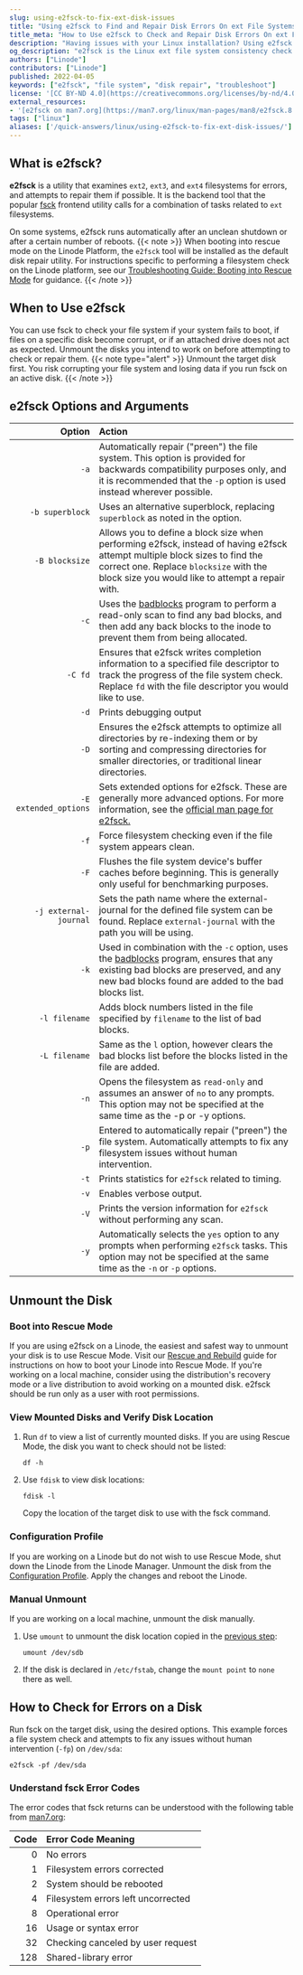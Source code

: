 ```yaml
---
slug: using-e2fsck-to-fix-ext-disk-issues
title: "Using e2fsck to Find and Repair Disk Errors On ext File Systems"
title_meta: "How to Use e2fsck to Check and Repair Disk Errors On ext File Systems"
description: "Having issues with your Linux installation? Using e2fsck might be able to help. This guide will walk you through the entire process involved in checking the inegitry and repairing issues with ext filesystems using e2fsck."
og_description: "e2fsck is the Linux ext file system consistency check utility. This guide shows how to use e2fsck to check a system for corrupt files and bad disk sectors, then attempt to repair any errors it finds."
authors: ["Linode"]
contributors: ["Linode"]
published: 2022-04-05
keywords: ["e2fsck", "file system", "disk repair", "troubleshoot"]
license: '[CC BY-ND 4.0](https://creativecommons.org/licenses/by-nd/4.0)'
external_resources:
- '[e2fsck on man7.org](https://man7.org/linux/man-pages/man8/e2fsck.8.html)'
tags: ["linux"]
aliases: ['/quick-answers/linux/using-e2fsck-to-fix-ext-disk-issues/']
---
```



## What is e2fsck?

**e2fsck** is a utility that examines `ext2`, `ext3`, and `ext4` filesystems for errors, and attempts to repair them if possible. It is the backend tool that the popular [fsck](/docs/guides/how-to-use-fsck-to-fix-disk-problems/) frontend utility calls for a combination of tasks related to `ext` filesystems.

On some systems, e2fsck runs automatically after an unclean shutdown or after a certain number of reboots.
{{< note >}}
When booting into rescue mode on the Linode Platform, the `e2fsck` tool will be installed as the default disk repair utility. For instructions specific to performing a filesystem check on the Linode platform, see our [Troubleshooting Guide: Booting into Rescue Mode](/docs/products/compute/compute-instances/guides/rescue-and-rebuild/#booting-into-rescue-mode) for guidance.
{{< /note >}}

## When to Use e2fsck

You can use fsck to check your file system if your system fails to boot, if files on a specific disk become corrupt, or if an attached drive does not act as expected.
Unmount the disks you intend to work on before attempting to check or repair them.
{{< note type="alert" >}}
Unmount the target disk first. You risk corrupting your file system and losing data if you run fsck on an active disk.
{{< /note >}}

## e2fsck Options and Arguments

| Option | Action |
| ------:|:------------------ |
| `-a`   | Automatically repair ("preen") the file system. This option is provided for backwards compatibility purposes only, and it is recommended that the `-p` option is used instead wherever possible. |
| `-b superblock`   | Uses an alternative superblock, replacing `superblock` as noted in the option. |
| `-B blocksize`   | Allows you to define a block size when performing e2fsck, instead of having e2fsck attempt multiple block sizes to find the correct one. Replace `blocksize` with the block size you would like to attempt a repair with.  |
| `-c`   | Uses the [badblocks](https://man7.org/linux/man-pages/man8/badblocks.8.html#) program to perform a read-only scan to find any bad blocks, and then add any back blocks to the inode to prevent them from being allocated. |
| `-C fd`   | Ensures that e2fsck writes completion information to a specified file descriptor to track the progress of the file system check. Replace `fd` with the file descriptor you would like to use. |
| `-d`   | Prints debugging output |
| `-D`   | Ensures the e2fsck attempts to optimize all directories by re-indexing them or by sorting and compressing directories for smaller directories, or traditional linear directories.  |
| `-E extended_options`   | Sets extended options for e2fsck. These are generally more advanced options. For more information, see the [official man page for e2fsck.](https://linux.die.net/man/8/badblocks) |
| `-f`   | Force filesystem checking even if the file system appears clean.  |
| `-F`   | Flushes the file system device's buffer caches before beginning. This is generally only useful for benchmarking purposes. |
| `-j external-journal`   | Sets the path name where the external-journal for the defined file system can be found. Replace `external-journal` with the path you will be using. |
| `-k` | Used in combination with the `-c` option, uses the [badblocks](https://man7.org/linux/man-pages/man8/badblocks.8.html#) program, ensures that any existing bad blocks are preserved, and any new bad blocks found are added to the bad blocks list. |
| `-l filename` | Adds block numbers listed in the file specified by `filename` to the list of bad blocks. |
| `-L filename` | Same as the `l` option, however clears the bad blocks list before the blocks listed in the file are added. |
| `-n` | Opens the filesystem as `read-only` and assumes an answer of `no` to any prompts. This option may not be specified at the same time as the -p or -y options. |
| `-p` | Entered to automatically repair ("preen") the file system. Automatically attempts to fix any filesystem issues without human intervention. |
| `-t` | Prints statistics for `e2fsck` related to timing. |
| `-v` | Enables verbose output. |
| `-V` | Prints the version information for  `e2fsck` without performing any scan. |
| `-y` | Automatically selects the `yes` option to any prompts when performing `e2fsck` tasks. This option may not be specified at the same time as the `-n` or `-p` options. |


## Unmount the Disk

### Boot into Rescue Mode

If you are using e2fsck on a Linode, the easiest and safest way to unmount your disk is to use Rescue Mode. Visit our [Rescue and Rebuild](/docs/products/compute/compute-instances/guides/rescue-and-rebuild/#booting-into-rescue-mode) guide for instructions on how to boot your Linode into Rescue Mode. If you're working on a local machine, consider using the distribution's recovery mode or a live distribution to avoid working on a mounted disk. e2fsck should be run only as a user with root permissions.

### View Mounted Disks and Verify Disk Location

1.  Run `df` to view a list of currently mounted disks. If you are using Rescue Mode, the disk you want to check should not be listed:

        df -h

2.  Use `fdisk` to view disk locations:

        fdisk -l

    Copy the location of the target disk to use with the fsck command.

### Configuration Profile

If you are working on a Linode but do not wish to use Rescue Mode, shut down the Linode from the Linode Manager. Unmount the disk from the [Configuration Profile](/docs/products/compute/compute-instances/guides/configuration-profiles/). Apply the changes and reboot the Linode.

### Manual Unmount

If you are working on a local machine, unmount the disk manually.

1.  Use `umount` to unmount the disk location copied in the [previous step](#view-mounted-disks-and-verify-disk-location):

        umount /dev/sdb

2.  If the disk is declared in `/etc/fstab`, change the `mount point` to `none` there as well.

## How to Check for Errors on a Disk

Run fsck on the target disk, using the desired options. This example forces a file system check and attempts to fix any issues without human intervention (`-fp`) on `/dev/sda`:

    e2fsck -pf /dev/sda

### Understand fsck Error Codes

The error codes that fsck returns can be understood with the following table from [man7.org](http://man7.org/linux/man-pages/man8/fsck.8.html):

| Code | Error Code Meaning |
| ----:|:------------------ |
|   0 | No errors  |
|   1 | Filesystem errors corrected  |
|   2 | System should be rebooted  |
|   4 | Filesystem errors left uncorrected  |
|   8 | Operational error  |
|  16 | Usage or syntax error  |
|  32 | Checking canceled by user request  |
| 128 | Shared-library error  |
